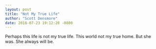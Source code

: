 ```yaml
---
layout: post
title: "Not My True Life"
author: "Scott Densmore"
date: 2018-07-23 19:12:20 -0800
---
```


Perhaps this life is not my true life. This world not my true home. But she was. She always will be.
